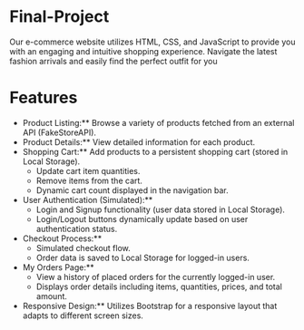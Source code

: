 # Final-Project
Our e-commerce website utilizes HTML, CSS, and JavaScript to provide you with an engaging and intuitive shopping experience. Navigate the latest fashion arrivals and easily find the perfect outfit for you
# Features

* Product Listing:** Browse a variety of products fetched from an external API (FakeStoreAPI).
* Product Details:** View detailed information for each product.
* Shopping Cart:** Add products to a persistent shopping cart (stored in Local Storage).
    * Update cart item quantities.
    * Remove items from the cart.
    * Dynamic cart count displayed in the navigation bar.
* User Authentication (Simulated):**
    * Login and Signup functionality (user data stored in Local Storage).
    * Login/Logout buttons dynamically update based on user authentication status.
* Checkout Process:**
    * Simulated checkout flow.
    * Order data is saved to Local Storage for logged-in users.
* My Orders Page:**
    * View a history of placed orders for the currently logged-in user.
    * Displays order details including items, quantities, prices, and total amount.
* Responsive Design:** Utilizes Bootstrap for a responsive layout that adapts to different screen sizes.
